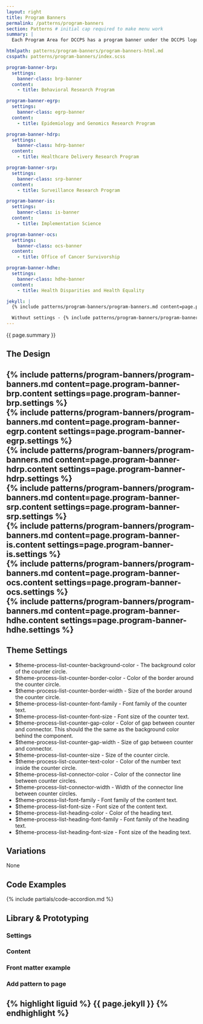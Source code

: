 ```yaml
---
layout: right
title: Program Banners
permalink: /patterns/program-banners
section: Patterns # initial cap required to make menu work
summary: |
  Each Program Area for DCCPS has a program banner under the DCCPS logo and above the main navigation. The Office of Director (OD) site does not have a program banner.

htmlpath: patterns/program-banners/program-banners-html.md
csspath: patterns/program-banners/index.scss

program-banner-brp:
  settings:
    banner-class: brp-banner
  content:
    - title: Behavioral Research Program

program-banner-egrp:
  settings:
    banner-class: egrp-banner
  content:
    - title: Epidemiology and Genomics Research Program

program-banner-hdrp:
  settings:
    banner-class: hdrp-banner
  content:
    - title: Healthcare Delivery Research Program

program-banner-srp:
  settings:
    banner-class: srp-banner
  content:
    - title: Surveillance Research Program

program-banner-is:
  settings:
    banner-class: is-banner
  content:
    - title: Implementation Science

program-banner-ocs:
  settings:
    banner-class: ocs-banner
  content:
    - title: Office of Cancer Survivorship

program-banner-hdhe:
  settings:
    banner-class: hdhe-banner
  content:
    - title: Health Disparities and Health Equality

jekyll: |
  {% include patterns/program-banners/program-banners.md content=page.program-banners.content settings=page.program-banners.settings %}

  Without settings - {% include patterns/program-banners/program-banners.md content=page.program-banners.content %}
---
```

{{ page.summary }}

## The Design
{% include patterns/program-banners/program-banners.md content=page.program-banner-brp.content settings=page.program-banner-brp.settings %}
<br>
{% include patterns/program-banners/program-banners.md content=page.program-banner-egrp.content settings=page.program-banner-egrp.settings %}
<br>
{% include patterns/program-banners/program-banners.md content=page.program-banner-hdrp.content settings=page.program-banner-hdrp.settings %}
<br>
{% include patterns/program-banners/program-banners.md content=page.program-banner-srp.content settings=page.program-banner-srp.settings %}
<br>
{% include patterns/program-banners/program-banners.md content=page.program-banner-is.content settings=page.program-banner-is.settings %}
<br>
{% include patterns/program-banners/program-banners.md content=page.program-banner-ocs.content settings=page.program-banner-ocs.settings %}
<br>
{% include patterns/program-banners/program-banners.md content=page.program-banner-hdhe.content settings=page.program-banner-hdhe.settings %}
---

## Theme Settings
- $theme-process-list-counter-background-color - The background color of the counter circle.
- $theme-process-list-counter-border-color - Color of the border around the counter circle.
- $theme-process-list-counter-border-width - Size of the border around the counter circle.
- $theme-process-list-counter-font-family - Font family of the counter text.
- $theme-process-list-counter-font-size - Font size of the counter text.
- $theme-process-list-counter-gap-color - Color of gap between counter and connector. This should the the same as the background color behind the component.
- $theme-process-list-counter-gap-width - Size of gap between counter and connector.
- $theme-process-list-counter-size - Size of the counter circle.
- $theme-process-list-counter-text-color - Color of the number text inside the counter circle.
- $theme-process-list-connector-color - Color of the connector line between counter circles.
- $theme-process-list-connector-width - Width of the connector line between counter circles.
- $theme-process-list-font-family - Font family of the content text.
- $theme-process-list-font-size - Font size of the content text.
- $theme-process-list-heading-color - Color of the heading text.
- $theme-process-list-heading-font-family - Font family of the heading text.
- $theme-process-list-heading-font-size - Font size of the heading text.

## Variations
None

## Code Examples
{% include partials/code-accordion.md %}

## Library & Prototyping


### Settings


### Content


### Front matter example


### Add pattern to page
{% highlight liguid %}
  {{ page.jekyll }}
{% endhighlight %}
---
